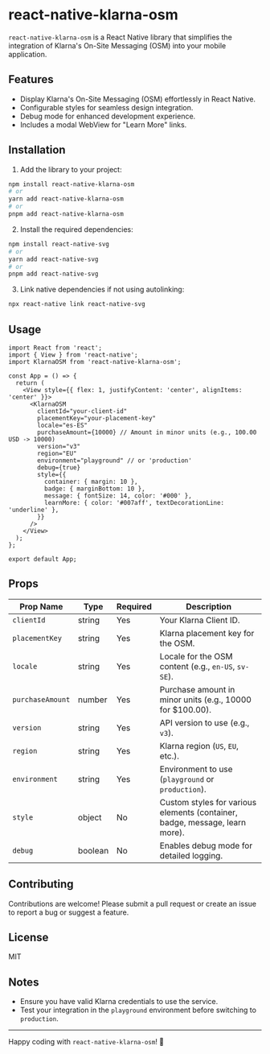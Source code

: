 # react-native-klarna-osm

`react-native-klarna-osm` is a React Native library that simplifies the integration of Klarna's On-Site Messaging (OSM) into your mobile application.

## Features

- Display Klarna's On-Site Messaging (OSM) effortlessly in React Native.
- Configurable styles for seamless design integration.
- Debug mode for enhanced development experience.
- Includes a modal WebView for "Learn More" links.

## Installation

1. Add the library to your project:

```bash
npm install react-native-klarna-osm
# or
yarn add react-native-klarna-osm
# or
pnpm add react-native-klarna-osm
```

2. Install the required dependencies:

```bash
npm install react-native-svg
# or
yarn add react-native-svg
# or
pnpm add react-native-svg
```

3. Link native dependencies if not using autolinking:

```bash
npx react-native link react-native-svg
```

## Usage

```tsx
import React from 'react';
import { View } from 'react-native';
import KlarnaOSM from 'react-native-klarna-osm';

const App = () => {
  return (
    <View style={{ flex: 1, justifyContent: 'center', alignItems: 'center' }}>
      <KlarnaOSM
        clientId="your-client-id"
        placementKey="your-placement-key"
        locale="es-ES"
        purchaseAmount={10000} // Amount in minor units (e.g., 100.00 USD -> 10000)
        version="v3"
        region="EU"
        environment="playground" // or 'production'
        debug={true}
        style={{
          container: { margin: 10 },
          badge: { marginBottom: 10 },
          message: { fontSize: 14, color: '#000' },
          learnMore: { color: '#007aff', textDecorationLine: 'underline' },
        }}
      />
    </View>
  );
};

export default App;
```

## Props

| Prop Name        | Type    | Required | Description                                                                 |
| ---------------- | ------- | -------- | --------------------------------------------------------------------------- |
| `clientId`       | string  | Yes      | Your Klarna Client ID.                                                      |
| `placementKey`   | string  | Yes      | Klarna placement key for the OSM.                                           |
| `locale`         | string  | Yes      | Locale for the OSM content (e.g., `en-US`, `sv-SE`).                        |
| `purchaseAmount` | number  | Yes      | Purchase amount in minor units (e.g., 10000 for $100.00).                   |
| `version`        | string  | Yes      | API version to use (e.g., `v3`).                                            |
| `region`         | string  | Yes      | Klarna region (`US`, `EU`, etc.).                                           |
| `environment`    | string  | Yes      | Environment to use (`playground` or `production`).                          |
| `style`          | object  | No       | Custom styles for various elements (container, badge, message, learn more). |
| `debug`          | boolean | No       | Enables debug mode for detailed logging.                                    |

## Contributing

Contributions are welcome! Please submit a pull request or create an issue to report a bug or suggest a feature.

## License

MIT

## Notes

- Ensure you have valid Klarna credentials to use the service.
- Test your integration in the `playground` environment before switching to `production`.

---

Happy coding with `react-native-klarna-osm`! 🎉
